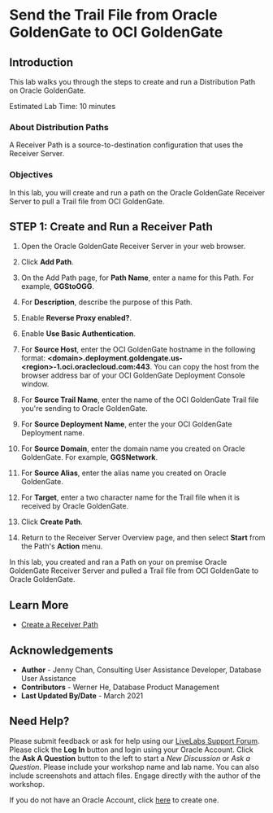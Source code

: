 # Send the Trail File from Oracle GoldenGate to OCI GoldenGate

## Introduction

This lab walks you through the steps to create and run a Distribution Path on Oracle GoldenGate.

Estimated Lab Time: 10 minutes

### About Distribution Paths
A Receiver Path is a source-to-destination configuration that uses the Receiver Server.

### Objectives

In this lab, you will create and run a path on the Oracle GoldenGate Receiver Server to pull a Trail file from OCI GoldenGate.

## **STEP 1**: Create and Run a Receiver Path

1. Open the Oracle GoldenGate Receiver Server in your web browser.

2. Click **Add Path**.

3. On the Add Path page, for **Path Name**, enter a name for this Path. For example, **GGStoOGG**.

4. For **Description**, describe the purpose of this Path.

5. Enable **Reverse Proxy enabled?**.

6. Enable **Use Basic Authentication**.

7. For **Source Host**, enter the OCI GoldenGate hostname in the following format: **\<domain\>.deployment.goldengate.us-\<region\>-1.oci.oraclecloud.com:443**. You can copy the host from the browser address bar of your OCI GoldenGate Deployment Console window.

8. For **Source Trail Name**, enter the name of the OCI GoldenGate Trail file you're sending to Oracle GoldenGate.

9. For **Source Deployment Name**, enter the your OCI GoldenGate Deployment name.

10. For **Source Domain**, enter the domain name you created on Oracle GoldenGate. For example, **GGSNetwork**.

11. For **Source Alias**, enter the alias name you created on Oracle GoldenGate.

12. For **Target**, enter a two character name for the Trail file when it is received by Oracle GoldenGate.

13. Click **Create Path**.

14. Return to the Receiver Server Overview page, and then select **Start** from the Path's **Action** menu.

In this lab, you created and ran a Path on your on premise Oracle GoldenGate Receiver Server and pulled a Trail file from OCI GoldenGate to Oracle GoldenGate.

## Learn More

* [Create a Receiver Path](https://docs.oracle.com/en/cloud/paas/goldengate-service/using/goldengate-deployment-console.html#GUID-F2366D03-55DE-4C90-91FA-7D66491BE1AE)


## Acknowledgements
* **Author** - Jenny Chan, Consulting User Assistance Developer, Database User Assistance
* **Contributors** -  Werner He, Database Product Management
* **Last Updated By/Date** - March 2021

## Need Help?
Please submit feedback or ask for help using our [LiveLabs Support Forum](https://community.oracle.com/tech/developers/categories/livelabsdiscussions). Please click the **Log In** button and login using your Oracle Account. Click the **Ask A Question** button to the left to start a *New Discussion* or *Ask a Question*.  Please include your workshop name and lab name.  You can also include screenshots and attach files.  Engage directly with the author of the workshop.

If you do not have an Oracle Account, click [here](https://profile.oracle.com/myprofile/account/create-account.jspx) to create one.
